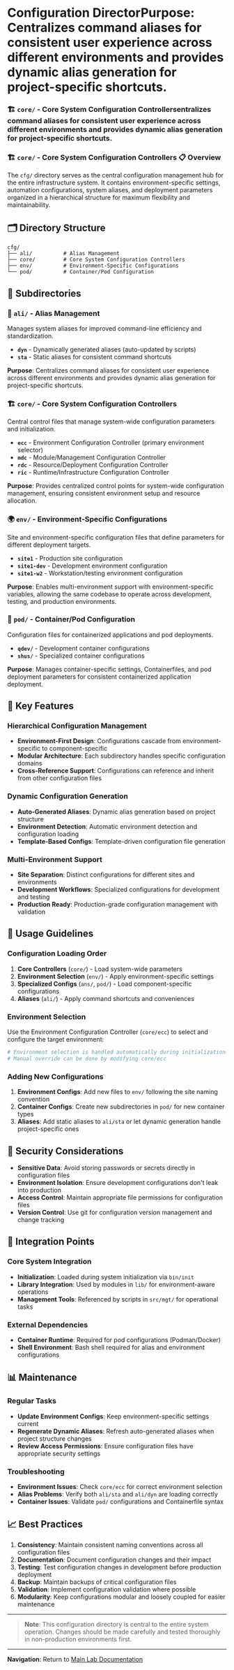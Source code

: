 # Configuration Director**Purpose**: Centralizes command aliases for consistent user experience across different environments and provides dynamic alias generation for project-specific shortcuts.

### 🏗️ `core/` - Core System Configuration Controllersentralizes command aliases for consistent user experience across different environments and provides dynamic alias generation for project-specific shortcuts.

### 🏗️ `core/` - Core System Configuration Controllers 📋 Overview

The `cfg/` directory serves as the central configuration management hub for the entire infrastructure system. It contains environment-specific settings, automation configurations, system aliases, and deployment parameters organized in a hierarchical structure for maximum flexibility and maintainability.

## 🗂️ Directory Structure

```
cfg/
├── ali/          # Alias Management
├── core/         # Core System Configuration Controllers
├── env/          # Environment-Specific Configurations
└── pod/          # Container/Pod Configuration
```

## 📁 Subdirectories

### 🔗 `ali/` - Alias Management
Manages system aliases for improved command-line efficiency and standardization.

- **`dyn`** - Dynamically generated aliases (auto-updated by scripts)
- **`sta`** - Static aliases for consistent command shortcuts

**Purpose**: Centralizes command aliases for consistent user experience across different environments and provides dynamic alias generation for project-specific shortcuts.

### 🏗️ `core/` - Core System Configuration Controllers
Central control files that manage system-wide configuration parameters and initialization.

- **`ecc`** - Environment Configuration Controller (primary environment selector)
- **`mdc`** - Module/Management Configuration Controller
- **`rdc`** - Resource/Deployment Configuration Controller
- **`ric`** - Runtime/Infrastructure Configuration Controller

**Purpose**: Provides centralized control points for system-wide configuration management, ensuring consistent environment setup and resource allocation.

### 🌍 `env/` - Environment-Specific Configurations
Site and environment-specific configuration files that define parameters for different deployment targets.

- **`site1`** - Production site configuration
- **`site1-dev`** - Development environment configuration
- **`site1-w2`** - Workstation/testing environment configuration

**Purpose**: Enables multi-environment support with environment-specific variables, allowing the same codebase to operate across development, testing, and production environments.

### 🐳 `pod/` - Container/Pod Configuration
Configuration files for containerized applications and pod deployments.

- **`qdev/`** - Development container configurations
- **`shus/`** - Specialized container configurations

**Purpose**: Manages container-specific settings, Containerfiles, and pod deployment parameters for consistent containerized application deployment.

## 🔧 Key Features

### Hierarchical Configuration Management
- **Environment-First Design**: Configurations cascade from environment-specific to component-specific
- **Modular Architecture**: Each subdirectory handles specific configuration domains
- **Cross-Reference Support**: Configurations can reference and inherit from other configuration files

### Dynamic Configuration Generation
- **Auto-Generated Aliases**: Dynamic alias generation based on project structure
- **Environment Detection**: Automatic environment detection and configuration loading
- **Template-Based Configs**: Template-driven configuration file generation

### Multi-Environment Support
- **Site Separation**: Distinct configurations for different sites and environments
- **Development Workflows**: Specialized configurations for development and testing
- **Production Ready**: Production-grade configuration management with validation

## 🚀 Usage Guidelines

### Configuration Loading Order
1. **Core Controllers** (`core/`) - Load system-wide parameters
2. **Environment Selection** (`env/`) - Apply environment-specific settings
3. **Specialized Configs** (`ans/`, `pod/`) - Load component-specific configurations
4. **Aliases** (`ali/`) - Apply command shortcuts and conveniences

### Environment Selection
Use the Environment Configuration Controller (`core/ecc`) to select and configure the target environment:

```bash
# Environment selection is handled automatically during initialization
# Manual override can be done by modifying core/ecc
```

### Adding New Configurations
1. **Environment Configs**: Add new files to `env/` following the site naming convention
2. **Container Configs**: Create new subdirectories in `pod/` for new container types
3. **Aliases**: Add static aliases to `ali/sta` or let dynamic generation handle project-specific ones

## 🔐 Security Considerations

- **Sensitive Data**: Avoid storing passwords or secrets directly in configuration files
- **Environment Isolation**: Ensure development configurations don't leak into production
- **Access Control**: Maintain appropriate file permissions for configuration files
- **Version Control**: Use git for configuration version management and change tracking

## 🔗 Integration Points

### Core System Integration
- **Initialization**: Loaded during system initialization via `bin/init`
- **Library Integration**: Used by modules in `lib/` for environment-aware operations
- **Management Tools**: Referenced by scripts in `src/mgt/` for operational tasks

### External Dependencies
- **Container Runtime**: Required for pod configurations (Podman/Docker)
- **Shell Environment**: Bash shell required for alias and environment configurations

## 📊 Maintenance

### Regular Tasks
- **Update Environment Configs**: Keep environment-specific settings current
- **Regenerate Dynamic Aliases**: Refresh auto-generated aliases when project structure changes
- **Review Access Permissions**: Ensure configuration files have appropriate security settings

### Troubleshooting
- **Environment Issues**: Check `core/ecc` for correct environment selection
- **Alias Problems**: Verify both `ali/sta` and `ali/dyn` are loading correctly
- **Container Issues**: Validate `pod/` configurations and Containerfile syntax

## 📈 Best Practices

1. **Consistency**: Maintain consistent naming conventions across all configuration files
2. **Documentation**: Document configuration changes and their impact
3. **Testing**: Test configuration changes in development before production deployment
4. **Backup**: Maintain backups of critical configuration files
5. **Validation**: Implement configuration validation where possible
6. **Modularity**: Keep configurations modular and loosely coupled for easier maintenance

---

> **Note**: This configuration directory is central to the entire system operation. Changes should be made carefully and tested thoroughly in non-production environments first.

---

**Navigation**: Return to [Main Lab Documentation](../README.md)
